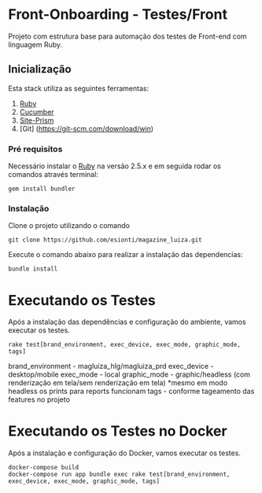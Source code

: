 # Front-Onboarding - Testes/Front 
Projeto com estrutura base para automação dos testes de Front-end com linguagem Ruby. 

## Inicialização
Esta stack utiliza as seguintes ferramentas:
1.	[Ruby](https://rubyinstaller.org/)
2.	[Cucumber](https://cucumber.io/)
3.	[Site-Prism](https://github.com/site-prism/site_prism)
4. [Git] (https://git-scm.com/download/win)

### Pré requisitos
Necessário instalar o [Ruby](https://rubyinstaller.org/) na versão 2.5.x e em seguida rodar os comandos através terminal:

```
gem install bundler
```

### Instalação
Clone o projeto utilizando o comando
```
git clone https://github.com/esionti/magazine_luiza.git
```
Execute o comando abaixo para realizar a instalação das dependencias:
```
bundle install
```

# Executando os Testes
Após a instalação das dependências e configuração do ambiente, vamos executar os testes. 
```
rake test[brand_environment, exec_device, exec_mode, graphic_mode, tags]
```
brand_environment - magluiza_hlg/magluiza_prd
exec_device - desktop/mobile
exec_mode - local
graphic_mode - graphic/headless (com renderização em tela/sem renderização em tela) *mesmo em modo headless os prints para reports funcionam
tags - conforme tageamento das features no projeto

# Executando os Testes no Docker
Após a instalação e configuração do Docker, vamos executar os testes. 
```
docker-compose build
docker-compose run app bundle exec rake test[brand_environment, exec_device, exec_mode, graphic_mode, tags]
